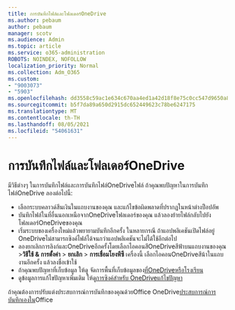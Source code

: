 ```yaml
---
title: การบันทึกไฟล์และโฟลเดอร์OneDrive
ms.author: pebaum
author: pebaum
manager: scotv
ms.audience: Admin
ms.topic: article
ms.service: o365-administration
ROBOTS: NOINDEX, NOFOLLOW
localization_priority: Normal
ms.collection: Adm_O365
ms.custom:
- "9003073"
- "5903"
ms.openlocfilehash: dd3558c59ac1e634c670aa4ed1a42d18f8e75c0cc547d9650a84c918b77e056c
ms.sourcegitcommit: b5f7da89a650d2915dc652449623c78be6247175
ms.translationtype: MT
ms.contentlocale: th-TH
ms.lasthandoff: 08/05/2021
ms.locfileid: "54061631"
---
```

# <a name="saving-files-and-folders-to-onedrive"></a>การบันทึกไฟล์และโฟลเดอร์OneDrive

มีวิธีต่างๆ ในการบันทึกไฟล์และการบันทึกไฟล์OneDriveไฟล์ ถ้าคุณพบปัญหาในการบันทึกไฟล์OneDrive ลองต่อไปนี้:

- เลือกระบบคลาวด์สีนเงินในแถบงานของคุณ และแก้ไขข้อผิดพลาดที่ปรากฏในหน้าต่างป็อปอัพ
- บันทึกไฟล์ในที่อื่นนอกเหนือจากOneDriveโฟลเดอร์ของคุณ แล้วลองย้ายไฟล์กลับไปยังโฟลเดอร์OneDriveของคุณ
- เริ่มระบบของเครื่องใหม่แล้วพยายามบันทึกอีกครั้ง ในหลายกรณี ถ้าแอปพลิเคชันเปิดไฟล์อยู่ OneDriveไม่สามารถซิงค์ไฟล์ได้จนกว่าแอปพลิเคชันจะไม่ได้ใช้อีกต่อไป    
- ลองยกเลิกการลิงก์และOneDriveอีกครั้งโดยเลือกไอคอนสีOneDriveสีฟ้าบนแถบงานของคุณ >**วิธีใช้ & การตั้งค่า**  >  **ยกเลิก**  >  **การเชื่อมโยงพีซี** เครื่องนี้ เลือกไอคอนOneDriveสีน้าในแถบงานอีกครั้ง แล้วลงชื่อเข้าใช้
- ถ้าคุณพบปัญหาที่เก็บข้อมูล ให้ดู จัดการพื้นที่เก็บข้อมูลของ[ที่OneDriveหรือโรงเรียน](https://support.microsoft.com/office/manage-your-onedrive-for-work-or-school-storage-31519161-059c-4764-b6f8-f5cd29f7fe68)
- ดูข้อมูลการแก้ไขปัญหาเพิ่มเติม ให้ดู[การซิงค์สําหรับ OneDriveแก้ไขปัญหา](https://docs.microsoft.com/alchemyinsights/fix-onedrive-sync-issues)  

ถ้าคุณต้องการปรับแต่งประสบการณ์การบันทึกของคุณด้วยOffice OneDrive[ประสบการณ์การบันทึกเองใน](https://support.microsoft.com/office/customize-the-save-experience-in-office-786200a7-f5f2-4d26-a3ae-b78c60dd5d3b)Office
